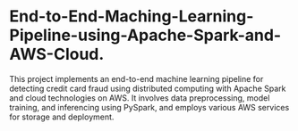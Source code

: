 # End-to-End-Maching-Learning-Pipeline-using-Apache-Spark-and-AWS-Cloud.
This project implements an end-to-end machine learning pipeline for detecting credit card fraud using distributed computing with Apache Spark and cloud technologies on AWS. It involves data preprocessing, model training, and inferencing using PySpark, and employs various AWS services for storage and deployment.
